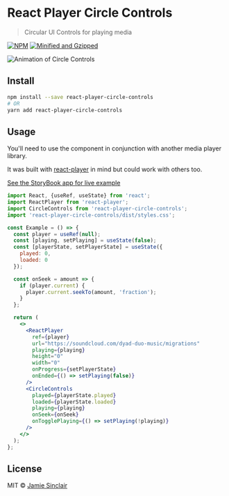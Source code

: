 # React Player Circle Controls

> Circular UI Controls for playing media

[![NPM](https://img.shields.io/npm/v/react-player-circle-controls.svg)](https://www.npmjs.com/package/react-player-circle-controls)
[![Minified and Gzipped](https://badgen.net/bundlephobia/minzip/react-player-circle-controls)](https://bundlephobia.com/result?p=react-player-circle-controls@latest)

![Animation of Circle Controls](https://user-images.githubusercontent.com/5964236/72217574-41393200-3573-11ea-8d69-59647d660056.gif)

## Install

```bash
npm install --save react-player-circle-controls
# OR
yarn add react-player-circle-controls
```

## Usage

You'll need to use the component in conjunction with another media player library.

It was built with [react-player](https://github.com/CookPete/react-player) in mind but could work with others too.

[See the StoryBook app for live example](https://jamsinclair.github.io/react-player-circle-controls/?path=/story/overview--with-react-player)

```jsx
import React, {useRef, useState} from 'react';
import ReactPlayer from 'react-player';
import CircleControls from 'react-player-circle-controls';
import 'react-player-circle-controls/dist/styles.css';

const Example = () => {
  const player = useRef(null);
  const [playing, setPlaying] = useState(false);
  const [playerState, setPlayerState] = useState({
    played: 0,
    loaded: 0
  });

  const onSeek = amount => {
    if (player.current) {
      player.current.seekTo(amount, 'fraction');
    }
  };

  return (
    <>
      <ReactPlayer
        ref={player}
        url="https://soundcloud.com/dyad-duo-music/migrations"
        playing={playing}
        height="0"
        width="0"
        onProgress={setPlayerState}
        onEnded={() => setPlaying(false)}
      />
      <CircleControls
        played={playerState.played}
        loaded={playerState.loaded}
        playing={playing}
        onSeek={onSeek}
        onTogglePlaying={() => setPlaying(!playing)}
      />
    </>
  );
};
```

## License

MIT © [Jamie Sinclair](https://github.com/jamsinclair)
